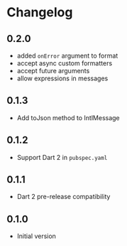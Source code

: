 # Changelog

## 0.2.0

- added `onError` argument to format
- accept async custom formatters
- accept future arguments
- allow expressions in messages

## 0.1.3

- Add toJson method to IntlMessage

## 0.1.2

- Support Dart 2 in `pubspec.yaml`

## 0.1.1

- Dart 2 pre-release compatibility

## 0.1.0

- Initial version

